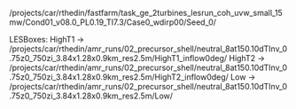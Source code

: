 /projects/car/rthedin/fastfarm/task_ge_2turbines_lesrun_coh_uvw_small_15mw/Cond01_v08.0_PL0.19_TI7.3/Case0_wdirp00/Seed_0/


LESBoxes:
HighT1 -> /projects/car/rthedin/amr_runs/02_precursor_shell/neutral_8at150.10dTInv_0.75z0_750zi_3.84x1.28x0.9km_res2.5m/HighT1_inflow0deg/
HighT2 -> /projects/car/rthedin/amr_runs/02_precursor_shell/neutral_8at150.10dTInv_0.75z0_750zi_3.84x1.28x0.9km_res2.5m/HighT2_inflow0deg/
Low -> /projects/car/rthedin/amr_runs/02_precursor_shell/neutral_8at150.10dTInv_0.75z0_750zi_3.84x1.28x0.9km_res2.5m/Low/
